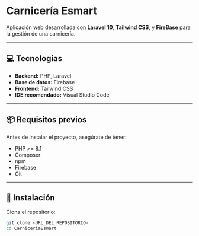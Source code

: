 

# Carnicería Esmart

Aplicación web desarrollada con **Laravel 10**, **Tailwind CSS**, y **FireBase** para la gestión de una carnicería.

---

## 💻 Tecnologías

- **Backend:** PHP, Laravel
- **Base de datos:** Firebase
- **Frontend:** Tailwind CSS
- **IDE recomendado:** Visual Studio Code

---

## 📦 Requisitos previos

Antes de instalar el proyecto, asegúrate de tener:

- PHP >= 8.1
- Composer
- npm
- Firebase
- Git

---

## 🚀 Instalación

Clona el repositorio:

```bash
git clone <URL_DEL_REPOSITORIO>
cd CarniceriaEsmart



